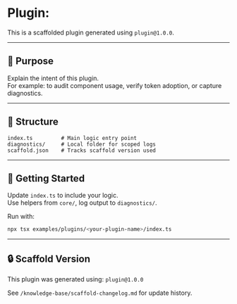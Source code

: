# Plugin: <your-plugin-name>

This is a scaffolded plugin generated using `plugin@1.0.0`.

---

## 📌 Purpose

Explain the intent of this plugin.  
For example: to audit component usage, verify token adoption, or capture diagnostics.

---

## 🧱 Structure

```plaintext
index.ts         # Main logic entry point
diagnostics/     # Local folder for scoped logs
scaffold.json    # Tracks scaffold version used
```

---

## 🚀 Getting Started

Update `index.ts` to include your logic.  
Use helpers from `core/`, log output to `diagnostics/`.

Run with:

```bash
npx tsx examples/plugins/<your-plugin-name>/index.ts
```

---

## 🔒 Scaffold Version

This plugin was generated using: `plugin@1.0.0`

See `/knowledge-base/scaffold-changelog.md` for update history.